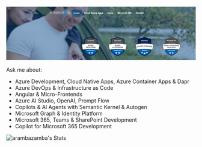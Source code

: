 [![header](_images/header.jpg)](https://www.integrations.at)

Ask me about: 

- Azure Development, Cloud Native Apps, Azure Container Apps & Dapr
- Azure DevOps & Infrastructure as Code
- Angular & Micro-Frontends
- Azure AI Studio, OpenAI, Prompt Flow
- Copilots & AI Agents with Semantic Kernel & Autogen
- Microsoft Graph & Identity Platform
- Microsoft 365, Teams & SharePoint Development
- Copilot for Microsoft 365 Development

![arambazamba's Stats](https://github-readme-stats.vercel.app/api?username=alexander-kastil&theme=vue-dark&show_icons=true&hide_border=true&count_private=true)
